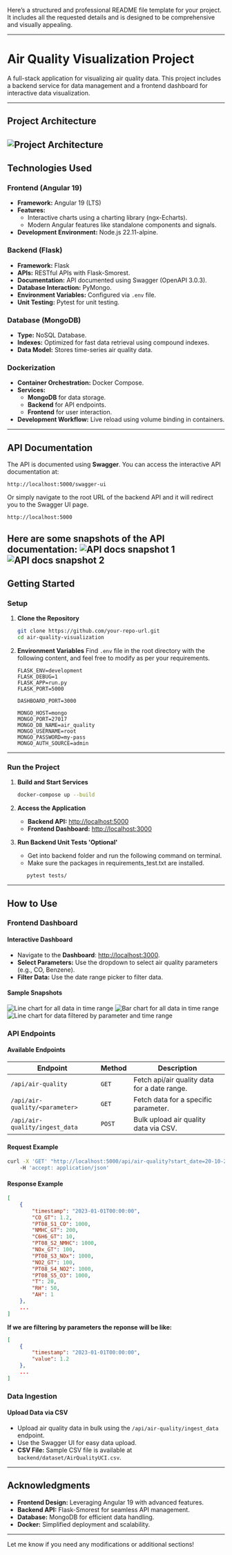 Here’s a structured and professional README file template for your project. It includes all the requested details and is designed to be comprehensive and visually appealing.

---

# Air Quality Visualization Project

A full-stack application for visualizing air quality data. This project includes a backend service for data management and a frontend dashboard for interactive data visualization.

---

## **Project Architecture**
![Project Architecture](snapshots/image-5.png)
---

## **Technologies Used**

### **Frontend (Angular 19)**
- **Framework:** Angular 19 (LTS)
- **Features:** 
  - Interactive charts using a charting library (ngx-Echarts).
  - Modern Angular features like standalone components and signals.
- **Development Environment:** Node.js 22.11-alpine.

### **Backend (Flask)**
- **Framework:** Flask
- **APIs:** RESTful APIs with Flask-Smorest.
- **Documentation:** API documented using Swagger (OpenAPI 3.0.3).
- **Database Interaction:** PyMongo.
- **Environment Variables:** Configured via `.env` file.
- **Unit Testing:** Pytest for unit testing.

### **Database (MongoDB)**
- **Type:** NoSQL Database.
- **Indexes:** Optimized for fast data retrieval using compound indexes.
- **Data Model:** Stores time-series air quality data.

### **Dockerization**
- **Container Orchestration:** Docker Compose.
- **Services:**
  - **MongoDB** for data storage.
  - **Backend** for API endpoints.
  - **Frontend** for user interaction.
- **Development Workflow:** Live reload using volume binding in containers.

---

## **API Documentation**

The API is documented using **Swagger**. You can access the interactive API documentation at:
```
http://localhost:5000/swagger-ui
```
Or simply navigate to the root URL of the backend API and it will redirect you to the Swagger UI page.
```
http://localhost:5000
```

Here are some snapshots of the API documentation:
![API docs snapshot 1](snapshots/image.png)
![API docs snapshot 2](snapshots/image-1.png)
---

## **Getting Started**

### **Setup**

1. **Clone the Repository**
   ```bash
   git clone https://github.com/your-repo-url.git
   cd air-quality-visualization
   ```

2. **Environment Variables**
   Find `.env` file in the root directory with the following content, and feel free to modify as per your requirements.
   ```env
   FLASK_ENV=development
   FLASK_DEBUG=1
   FLASK_APP=run.py
   FLASK_PORT=5000

   DASHBOARD_PORT=3000

   MONGO_HOST=mongo
   MONGO_PORT=27017
   MONGO_DB_NAME=air_quality
   MONGO_USERNAME=root
   MONGO_PASSWORD=my-pass
   MONGO_AUTH_SOURCE=admin
   ```

---

### **Run the Project**

1. **Build and Start Services**
   ```bash
   docker-compose up --build
   ```

2. **Access the Application**
   - **Backend API:** [http://localhost:5000](http://localhost:5000)
   - **Frontend Dashboard:** [http://localhost:3000](http://localhost:3000)

3. **Run Backend Unit Tests 'Optional'**
   - Get into backend folder and run the following command on terminal.
   - Make sure the packages in requirements_test.txt are installed.
   ```
      pytest tests/
   ```
---

## **How to Use**

### **Frontend Dashboard**

#### **Interactive Dashboard**
- Navigate to the **Dashboard**: [http://localhost:3000](http://localhost:3000).
- **Select Parameters:** Use the dropdown to select air quality parameters (e.g., CO, Benzene).
- **Filter Data:** Use the date range picker to filter data.

#### **Sample Snapshots**
![Line chart for all data in time range](snapshots/image-2.png)
![Bar chart for all data in time range](snapshots/image-3.png)
![Line chart for data filtered by parameter and time range](snapshots/image-4.png)

### **API Endpoints**

#### **Available Endpoints**
| Endpoint                        | Method | Description                                    |
|---------------------------------|--------|------------------------------------------------|
| `/api/air-quality`                  | `GET`  | Fetch api/air quality data for a date range.       |
| `/api/air-quality/<parameter>`      | `GET`  | Fetch data for a specific parameter.           |
| `/api/air-quality/ingest_data`      | `POST` | Bulk upload air quality data via CSV.          |

#### **Request Example**
```bash
curl -X 'GET' "http://localhost:5000/api/air-quality?start_date=20-10-2004&end_date=30-10-2004" \ 
    -H 'accept: application/json'
```

#### **Response Example**
```json
[
    {
        "timestamp": "2023-01-01T00:00:00",
        "CO_GT": 1.2,
        "PT08_S1_CO": 1000,
        "NMHC_GT": 200,
        "C6H6_GT": 10,
        "PT08_S2_NMHC": 1000,
        "NOx_GT": 100,
        "PT08_S3_NOx": 1000,
        "NO2_GT": 100,
        "PT08_S4_NO2": 1000,
        "PT08_S5_O3": 1000,
        "T": 20,
        "RH": 50,
        "AH": 1
    },
    ...
]
```

**If we are filtering by parameters the reponse will be like:**
```json
[
    {
        "timestamp": "2023-01-01T00:00:00",
        "value": 1.2
    },
    ...
]
```

### **Data Ingestion**
#### **Upload Data via CSV**
- Upload air quality data in bulk using the `/api/air-quality/ingest_data` endpoint.
- Use the Swagger UI for easy data upload.
- **CSV File:** Sample CSV file is available at `backend/dataset/AirQualityUCI.csv`.

---

## **Acknowledgments**

- **Frontend Design:** Leveraging Angular 19 with advanced features.
- **Backend API:** Flask-Smorest for seamless API management.
- **Database:** MongoDB for efficient data handling.
- **Docker:** Simplified deployment and scalability.

---

Let me know if you need any modifications or additional sections!